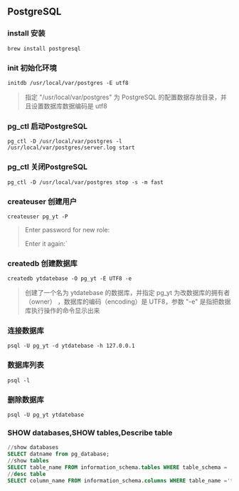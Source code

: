 ## PostgreSQL

### install 安装
`brew install postgresql`

### init 初始化环境
`initdb /usr/local/var/postgres -E utf8`
> 指定 "/usr/local/var/postgres" 为 PostgreSQL 的配置数据存放目录，并且设置数据库数据编码是 utf8

### pg_ctl 启动PostgreSQL
`pg_ctl -D /usr/local/var/postgres -l /usr/local/var/postgres/server.log start`

### pg_ctl 关闭PostgreSQL
`pg_ctl -D /usr/local/var/postgres stop -s -m fast`

### createuser 创建用户
`createuser pg_yt -P`
>Enter password for new role: 
>
>Enter it again:`

### createdb 创建数据库
`createdb ytdatebase -O pg_yt -E UTF8 -e`
>创建了一个名为 ytdatebase 的数据库，并指定 pg_yt 为改数据库的拥有者（owner）
>，数据库的编码（encoding）是 UTF8，参数 "-e" 是指把数据库执行操作的命令显示出来

### 连接数据库
`psql -U pg_yt -d ytdatebase -h 127.0.0.1`

### 数据库列表
`psql -l`

### 删除数据库
`psql -U pg_yt ytdatebase`

### SHOW databases,SHOW tables,Describe table
``` sql
//show databases
SELECT datname from pg_database;
//show tables
SELECT table_name FROM information_schema.tables WHERE table_schema = 'public';
//desc table
SELECT column_name FROM information_schema.columns WHERE table_name ='table_name';
```
